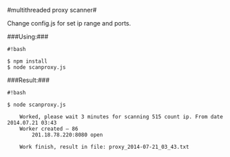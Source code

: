 #multithreaded proxy scanner#

Change config.js for set ip range and ports.

###Using:###

```
#!bash

$ npm install
$ node scanproxy.js
```


###Result:###

```
#!bash

$ node scanproxy.js

	Worked, please wait 3 minutes for scanning 515 count ip. From date 2014.07.21 03:43
	Worker created – 86
		201.18.78.220:8080 open

	Work finish, result in file: proxy_2014-07-21_03_43.txt
```
